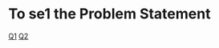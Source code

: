 # To se1 the Problem Statement
[Q1](https://www.codechef.com/START51A/problems/POPULATION)
[Q2](https://www.codechef.com/submit/BURGERS)
[]()
[]()
[]()
[]()
[]()
